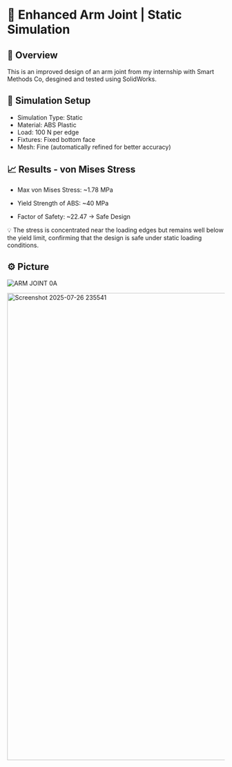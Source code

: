 # 🔩 Enhanced Arm Joint | Static Simulation

## 📌 Overview

This is an improved design of an arm joint from my internship with Smart Methods Co, desgined and tested using SolidWorks.

## 🔬 Simulation Setup

- Simulation Type: Static
- Material: ABS Plastic
- Load: 100 N per edge
- Fixtures: Fixed bottom face
- Mesh: Fine (automatically refined for better accuracy)

## 📈 Results - von Mises Stress

- Max von Mises Stress: ~1.78 MPa

- Yield Strength of ABS: ~40 MPa

- Factor of Safety: ~22.47 → Safe Design

💡 The stress is concentrated near the loading edges but remains well below the yield limit, confirming that the design is safe under static loading conditions.

## ⚙️ Picture 

![ARM JOINT 0A](https://github.com/user-attachments/assets/af3f17f2-09d9-440b-833c-e6e3eff8e372)


<img width="1920" height="1080" alt="Screenshot 2025-07-26 235541" src="https://github.com/user-attachments/assets/917b9972-268a-4e03-bb5d-c57f0653bb3e" />
